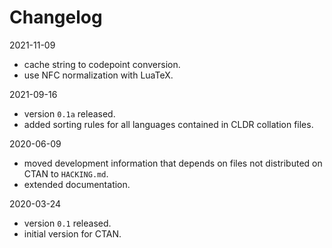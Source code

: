 # Changelog

2021-11-09

  - cache string to codepoint conversion.
  - use NFC normalization with LuaTeX.

2021-09-16

  - version `0.1a` released.
  - added sorting rules for all languages contained in CLDR collation files.

2020-06-09

  - moved development information that depends on files not distributed on CTAN to `HACKING.md`. 
  - extended documentation.

2020-03-24
  
  - version `0.1` released.
  - initial version for CTAN.
